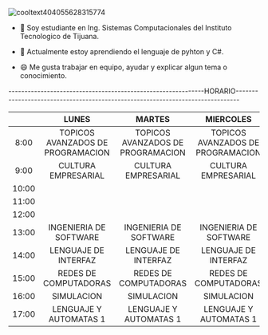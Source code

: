 

![cooltext404055628315774](https://user-images.githubusercontent.com/56365277/153310972-d77a9363-e1f1-4a6b-96ba-01372501dd76.png)

- 🔭 Soy estudiante en Ing. Sistemas Computacionales del Instituto Tecnologico de Tijuana.

- 🌱 Actualmente estoy aprendiendo el lenguaje de pyhton y C#.
- 😄 Me gusta trabajar en equipo, ayudar y explicar algun tema o conocimiento.




-------------------------------------------------------------HORARIO-------------------------------------------------------------------------------


|       |             **LUNES**             |             **MARTES**            |           **MIERCOLES**           |             **JUEVES**            |            **VIERNES**            |
|:-----:|:---------------------------------:|:---------------------------------:|:---------------------------------:|:---------------------------------:|:---------------------------------:|
|  8:00 | TOPICOS AVANZADOS DE PROGRAMACION | TOPICOS AVANZADOS DE PROGRAMACION | TOPICOS AVANZADOS DE PROGRAMACION | TOPICOS AVANZADOS DE PROGRAMACION | TOPICOS AVANZADOS DE PROGRAMACION |
|  9:00 |        CULTURA EMPRESARIAL        |        CULTURA EMPRESARIAL        |        CULTURA EMPRESARIAL        |        CULTURA EMPRESARIAL        |                                   |
| 10:00 |                                   |                                   |                                   |                                   |                                   |
| 11:00 |                                   |                                   |                                   |                                   |                                   |
| 12:00 |                                   |                                   |                                   |                                   |                                   |
| 13:00 |       INGENIERIA DE SOFTWARE      |       INGENIERIA DE SOFTWARE      |       INGENIERIA DE SOFTWARE      |       INGENIERIA DE SOFTWARE      |       INGENIERIA DE SOFTWARE      |
| 14:00 |       LENGUAJE DE  INTERFAZ       |       LENGUAJE DE  INTERFAZ       |       LENGUAJE DE  INTERFAZ       |       LENGUAJE DE  INTERFAZ       |                                   |
| 15:00 |       REDES DE COMPUTADORAS       |       REDES DE COMPUTADORAS       |       REDES DE COMPUTADORAS       |       REDES DE COMPUTADORAS       |       REDES DE COMPUTADORAS       |
| 16:00 |             SIMULACION            |             SIMULACION            |             SIMULACION            |             SIMULACION            |             SIMULACION            |
| 17:00 |       LENGUAJE Y AUTOMATAS 1      |       LENGUAJE Y AUTOMATAS 1      |       LENGUAJE Y AUTOMATAS 1      |       LENGUAJE Y AUTOMATAS 1      |       LENGUAJE Y AUTOMATAS 1      |
